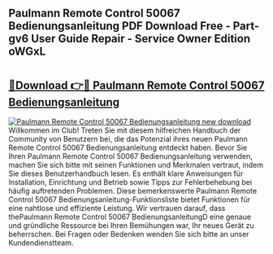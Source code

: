 ## Paulmann Remote Control 50067 Bedienungsanleitung PDF Download Free - Part-gv6 User Guide Repair - Service Owner Edition oWGxL

# <h2><a href="http://df1kzsq.blite.top/?on=Paulmann+Remote+Control+50067+Bedienungsanleitung">🔗Download 👉🔴 Paulmann Remote Control 50067 Bedienungsanleitung</a></h2>

[![Paulmann Remote Control 50067 Bedienungsanleitung new download](https://i.imgur.com/lujVjoI.png)](http://df1kzsq.blite.top/?on=Paulmann+Remote+Control+50067+Bedienungsanleitung)
Willkommen im Club! Treten Sie mit diesem hilfreichen Handbuch der Community von Benutzern bei, die das Potenzial ihres neuen Paulmann Remote Control 50067 Bedienungsanleitung entdeckt haben. Bevor Sie Ihren Paulmann Remote Control 50067 Bedienungsanleitung verwenden, machen Sie sich bitte mit seinen Funktionen und Merkmalen vertraut, indem Sie dieses Benutzerhandbuch lesen. Es enthält klare Anweisungen für Installation, Einrichtung und Betrieb sowie Tipps zur Fehlerbehebung bei häufig auftretenden Problemen. Diese bemerkenswerte Paulmann Remote Control 50067 Bedienungsanleitung-Funktionsliste bietet Funktionen für eine nahtlose und effiziente Leistung. Wir vertrauen darauf, dass thePaulmann Remote Control 50067 BedienungsanleitungD eine genaue und gründliche Ressource bei Ihren Bemühungen war, Ihr neues Gerät zu beherrschen. Bei Fragen oder Bedenken wenden Sie sich bitte an unser Kundendienstteam.
